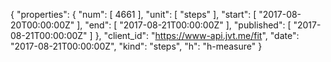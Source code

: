 {
  "properties": {
    "num": [
      4661
    ],
    "unit": [
      "steps"
    ],
    "start": [
      "2017-08-20T00:00:00Z"
    ],
    "end": [
      "2017-08-21T00:00:00Z"
    ],
    "published": [
      "2017-08-21T00:00:00Z"
    ]
  },
  "client_id": "https://www-api.jvt.me/fit",
  "date": "2017-08-21T00:00:00Z",
  "kind": "steps",
  "h": "h-measure"
}
